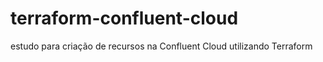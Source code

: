 # terraform-confluent-cloud
estudo para criação de recursos na Confluent Cloud utilizando Terraform
